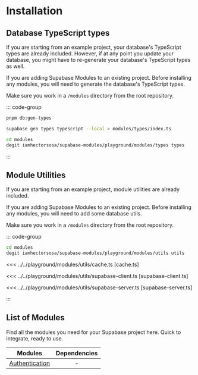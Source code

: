 # Installation

## Database TypeScript types

If you are starting from an example project, your database's TypeScript types are already included. However, if at any point you update your database, you might have to re-generate your database's TypeScript types as well.

If you are adding Supabase Modules to an existing project. Before installing any modules, you will need to generate the database's TypeScript types.

Make sure you work in a `/modules` directory from the root repository.

::: code-group

```bash [Using pnpm scripts]
pnpm db:gen-types
```

```bash [Using Supabase CLI]
supabase gen types typescript --local > modules/types/index.ts
```

```bash [Using degit]
cd modules
degit iamhectorsosa/supabase-modules/playground/modules/types types
```

:::

## Module Utilities

If you are starting from an example project, module utilities are already included.

If you are adding Supabase Modules to an existing project. Before installing any modules, you will need to add some database utils.

Make sure you work in a `/modules` directory from the root repository.

::: code-group

```bash [Using degit]
cd modules
degit iamhectorsosa/supabase-modules/playground/modules/utils utils
```

<<< ../../playground/modules/utils/cache.ts [cache.ts]

<<< ../../playground/modules/utils/supabase-client.ts [supabase-client.ts]

<<< ../../playground/modules/utils/supabase-server.ts [supabase-server.ts]

:::

## List of Modules

Find all the modules you need for your Supabase project here. Quick to integrate, ready to use.

| Modules                         | Dependencies |
| ------------------------------- | :----------: |
| [Authentication](/modules/auth) |      -       |

